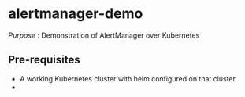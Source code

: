 # alertmanager-demo
 
 *Purpose* : Demonstration of AlertManager over Kubernetes
 
 ## Pre-requisites
 
 * A working Kubernetes cluster with helm configured on that cluster.
 * 
 
